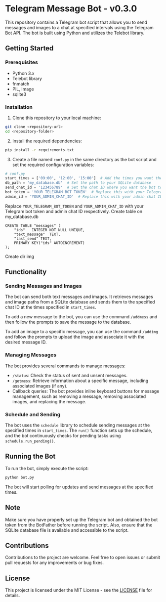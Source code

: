 # Telegram Message Bot - v0.3.0

This repository contains a Telegram bot script that allows you to send messages and images to a chat at specified intervals using the Telegram Bot API. The bot is built using Python and utilizes the Telebot library.

## Getting Started

### Prerequisites

- Python 3.x
- Telebot library
- fnmatch
- PIL, Image
- sqlite3


### Installation

1. Clone this repository to your local machine:

```bash
git clone <repository-url>
cd <repository-folder>
```

2. Install the required dependencies:

```bash
pip install -r requirements.txt
```

3. Create a file named `conf.py` in the same directory as the bot script and set the required configuration variables:

```python
# conf.py
start_times = ['09:00', '12:00', '15:00']  # Add the times you want the bot to send messages
db_path = 'my_database.db'  # Set the path to your SQLite database
send_chat_id = '123456789'  # Set the chat ID where you want the bot to send messages
bot_token = 'YOUR_TELEGRAM_BOT_TOKEN'  # Replace this with your Telegram bot token
admin_id = 'YOUR_ADMIN_CHAT_ID'  # Replace this with your admin chat ID
```
Replace `YOUR_TELEGRAM_BOT_TOKEN` and `YOUR_ADMIN_CHAT_ID` with your Telegram bot token and admin chat ID respectively.
Create table on my_database.db
```MSSQL
CREATE TABLE "messages" (
	"ids"	INTEGER NOT NULL UNIQUE,
	"text_message"	TEXT,
	"last_send"	TEXT,
	PRIMARY KEY("ids" AUTOINCREMENT)
);
```
Create dir img


## Functionality

### Sending Messages and Images

The bot can send both text messages and images. It retrieves messages and image paths from a SQLite database and sends them to the specified chat ID at the times specified in `start_times`.

To add a new message to the bot, you can use the command `/addmess` and then follow the prompts to save the message to the database.

To add an image to a specific message, you can use the command `/addimg` and follow the prompts to upload the image and associate it with the desired message ID.

### Managing Messages

The bot provides several commands to manage messages:

- `/status`: Check the status of sent and unsent messages.
- `/getmess`: Retrieve information about a specific message, including associated images (if any).
- Callback queries: The bot provides inline keyboard buttons for message management, such as removing a message, removing associated images, and replacing the message.

### Schedule and Sending

The bot uses the `schedule` library to schedule sending messages at the specified times in `start_times`. The `run()` function sets up the schedule, and the bot continuously checks for pending tasks using `schedule.run_pending()`.

## Running the Bot

To run the bot, simply execute the script:

```bash
python bot.py
```

The bot will start polling for updates and send messages at the specified times.

## Note

Make sure you have properly set up the Telegram bot and obtained the bot token from the BotFather before running the script. Also, ensure that the SQLite database file is available and accessible to the script.

## Contributions

Contributions to the project are welcome. Feel free to open issues or submit pull requests for any improvements or bug fixes.

## License

This project is licensed under the MIT License - see the [LICENSE](LICENSE) file for details.

